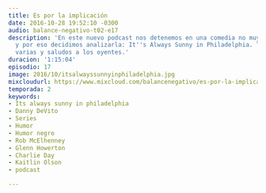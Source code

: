 ```yaml
---
title: Es por la implicación
date: 2016-10-28 19:52:10 -0300
audio: balance-negativo-t02-e17
description: 'En este nuevo podcast nos detenemos en una comedia no muy conocida,
  y por eso decidimos analizarla: It''s Always Sunny in Philadelphia. También recomendaciones
  varias y saludos a los oyentes.'
duracion: '1:15:04'
episodio: 17
image: 2016/10/itsalwayssunnyinphiladelphia.jpg
mixcloudurl: https://www.mixcloud.com/balancenegativo/es-por-la-implicacion/
temporada: 2
keywords:
- Its always sunny in philadelphia
- Danny DeVito
- Series
- Humor
- Humor negro
- Rob McElhenney
- Glenn Howerton
- Charlie Day
- Kaitlin Olson
- podcast

---
```

